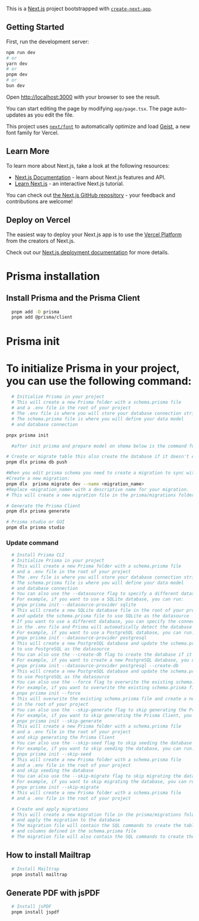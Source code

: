 This is a [Next.js](https://nextjs.org) project bootstrapped with [`create-next-app`](https://nextjs.org/docs/app/api-reference/cli/create-next-app).

## Getting Started

First, run the development server:

```bash
npm run dev
# or
yarn dev
# or
pnpm dev
# or
bun dev
```

Open [http://localhost:3000](http://localhost:3000) with your browser to see the result.

You can start editing the page by modifying `app/page.tsx`. The page auto-updates as you edit the file.

This project uses [`next/font`](https://nextjs.org/docs/app/building-your-application/optimizing/fonts) to automatically optimize and load [Geist](https://vercel.com/font), a new font family for Vercel.

## Learn More

To learn more about Next.js, take a look at the following resources:

- [Next.js Documentation](https://nextjs.org/docs) - learn about Next.js features and API.
- [Learn Next.js](https://nextjs.org/learn) - an interactive Next.js tutorial.

You can check out [the Next.js GitHub repository](https://github.com/vercel/next.js) - your feedback and contributions are welcome!

## Deploy on Vercel

The easiest way to deploy your Next.js app is to use the [Vercel Platform](https://vercel.com/new?utm_medium=default-template&filter=next.js&utm_source=create-next-app&utm_campaign=create-next-app-readme) from the creators of Next.js.

Check out our [Next.js deployment documentation](https://nextjs.org/docs/app/building-your-application/deploying) for more details.


# Prisma installation
## Install Prisma and the Prisma Client
```bash
  pnpm add -D prisma
  pnpm add @prisma/client
```

# Prisma init
# To initialize Prisma in your project, you can use the following command:
```bash
  # Initialize Prisma in your project
  # This will create a new Prisma folder with a schema.prisma file
  # and a .env file in the root of your project
  # The .env file is where you will store your database connection string
  # The schema.prisma file is where you will define your data model
  # and database connection

pnpx prisma init

  #after init prisma and prepare model on shema below is the command for create and sync database with Neon.tech

# Create or migrate table this also create the database if it doesn't exist and generate the prisma client top. 
pnpm dlx prisma db push

#When you edit prisma schema you need to create a migration to sync with database and update the Prisma client, you can use the following commands in your terminal:
#Create a new migration:
pnpm dlx  prisma migrate dev --name <migration_name>
#Replace <migration_name> with a descriptive name for your migration.
# This will create a new migration file in the prisma/migrations folder and apply the migration to the database.

# Generate the Prisma Client
pnpm dlx prisma generate

# Prisma studio or GUI
pnpm dlx prisma studio

```

### Update command
```bash
  # Install Prisma CLI
  # Initialize Prisma in your project
  # This will create a new Prisma folder with a schema.prisma file
  # and a .env file in the root of your project
  # The .env file is where you will store your database connection string
  # The schema.prisma file is where you will define your data model
  # and database connection
  # You can also use the --datasource flag to specify a different datasource
  # For example, if you want to use a SQLite database, you can run:
  # pnpx prisma init --datasource-provider sqlite
  # This will create a new SQLite database file in the root of your project
  # and update the schema.prisma file to use SQLite as the datasource
  # If you want to use a different database, you can specify the connection string
  # in the .env file and Prisma will automatically detect the database type
  # For example, if you want to use a PostgreSQL database, you can run:
  # pnpx prisma init --datasource-provider postgresql
  # This will create a new PostgreSQL database and update the schema.prisma file
  # to use PostgreSQL as the datasource
  # You can also use the --create-db flag to create the database if it doesn't exist
  # For example, if you want to create a new PostgreSQL database, you can run:
  # pnpx prisma init --datasource-provider postgresql --create-db
  # This will create a new PostgreSQL database and update the schema.prisma file
  # to use PostgreSQL as the datasource
  # You can also use the --force flag to overwrite the existing schema.prisma file
  # For example, if you want to overwrite the existing schema.prisma file, you can run:
  # pnpx prisma init --force
  # This will overwrite the existing schema.prisma file and create a new .env file
  # in the root of your project
  # You can also use the --skip-generate flag to skip generating the Prisma Client
  # For example, if you want to skip generating the Prisma Client, you can run:
  # pnpx prisma init --skip-generate
  # This will create a new Prisma folder with a schema.prisma file
  # and a .env file in the root of your project
  # and skip generating the Prisma Client
  # You can also use the --skip-seed flag to skip seeding the database
  # For example, if you want to skip seeding the database, you can run:
  # pnpx prisma init --skip-seed
  # This will create a new Prisma folder with a schema.prisma file
  # and a .env file in the root of your project
  # and skip seeding the database
  # You can also use the --skip-migrate flag to skip migrating the database
  # For example, if you want to skip migrating the database, you can run:
  # pnpx prisma init --skip-migrate
  # This will create a new Prisma folder with a schema.prisma file
  # and a .env file in the root of your project

  # Create and apply migrations
  # This will create a new migration file in the prisma/migrations folder
  # and apply the migration to the database
  # The migration file will contain the SQL commands to create the tables
  # and columns defined in the schema.prisma file
  # The migration file will also contain the SQL commands to create the indexes
```

## How to install Mailtrap
```bash
  # Install Mailtrap
  pnpm install mailtrap
```

## Generate PDF with jsPDF
```bash
  # Install jsPDF
  pnpm install jspdf
```
